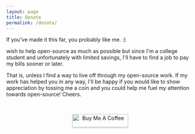 ```yaml
---
layout: page
title: Donate
permalink: /donate/
---
```


If you've made it this far, you probably like me. :)

wish to help open-source as much as possible but since I'm a college student and unfortunately
with limited savings, I'll have to find a job to pay my bills sooner or later.

That is, unless I find a way to live off through my open-source work. If my work has helped you
in any way, I'll be happy if you would like to show appreciation by tossing me a coin and you could
help me fuel my attention towards open-source! Cheers.

<br>
<div style="text-align:center">
<p>
<a href="https://www.buymeacoffee.com/ritiek" target="_blank"><img src="https://www.buymeacoffee.com/assets/img/custom_images/orange_img.png" alt="Buy Me A Coffee" style="height: 35 !important;width: 150 !important;box-shadow: 0px 3px 2px 0px rgba(190, 190, 190, 0.5) !important;-webkit-box-shadow: 0px 3px 2px 0px rgba(190, 190, 190, 0.5) !important;" ></a>
</p>
</div>

